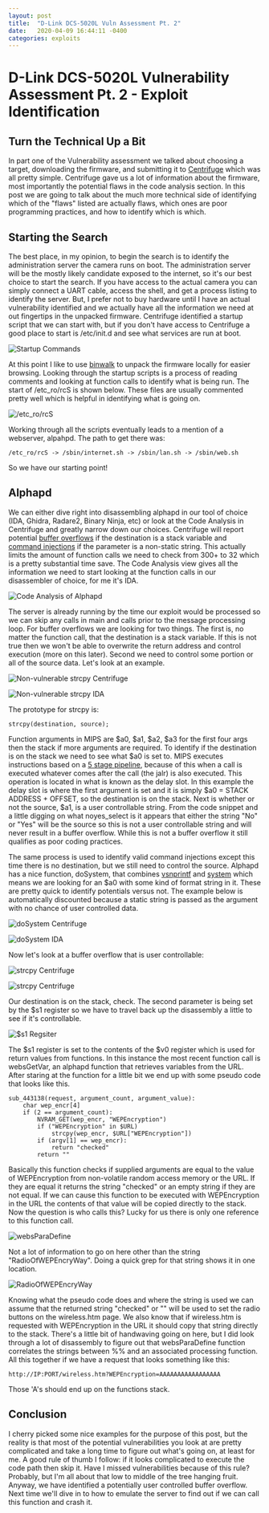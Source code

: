 ```yaml
---
layout: post
title:  "D-Link DCS-5020L Vuln Assessment Pt. 2"
date:   2020-04-09 16:44:11 -0400
categories: exploits
---
```


# D-Link DCS-5020L Vulnerability Assessment Pt. 2 - Exploit Identification

## Turn the Technical Up a Bit
In part one of the Vulnerability assessment we talked about choosing a target,
downloading the firmware, and submitting it to
[Centrifuge](https://www.refirmlabs.com/centrifuge-platform/) which was all pretty
simple. Centrifuge gave us a lot of information about the firmware, most
importantly the potential flaws in the code analysis section. In this
post we are going to talk about the much more technical side of identifying which
of the "flaws" listed are actually flaws, which ones are poor programming
practices, and how to identify which is which.

## Starting the Search
The best place, in my opinion, to begin the search is to identify the administration
server the camera runs on boot. The administration server will be the mostly likely
candidate exposed to the internet, so it's our best choice to start the search.
If you have access to the actual camera you can simply connect a UART cable,
access the shell, and get a process listing to identify the server. But, I
prefer not to buy hardware until I have an actual vulnerability identified and
we actually have all the information we need at out fingertips in the unpacked
firmware. Centrifuge identified a startup script that we can start with,
but if you don't have access to Centrifuge a good place to start is /etc/init.d and
see what services are run at boot.

![Startup Commands]({{site.baseurl}}/assets/images/dcs-5020l/dcs-5020L_2_img/startup.png)

At this point I like to use [binwalk](https://github.com/ReFirmLabs/binwalk) to
unpack the firmware locally for easier browsing. Looking through the startup
scripts is a process of reading comments and looking at function calls to identify
what is being run. The start of /etc_ro/rcS is shown below. These files are usually
commented pretty well which is helpful in identifying what is going on.

![/etc_ro/rcS]({{site.baseurl}}/assets/images/dcs-5020l/dcs-5020L_2_img/rcS.png)

Working through all the scripts eventually leads to a mention of a webserver,
alpahpd. The path to get there was:

    /etc_ro/rcS -> /sbin/internet.sh -> /sbin/lan.sh -> /sbin/web.sh
So we have our starting point!

## Alphapd
We can either dive right into disassembling alphapd in our tool of choice
(IDA, Ghidra, Radare2, Binary Ninja, etc) or look at the Code Analysis in
Centrifuge and greatly narrow down our choices. Centrifuge will report potential
[buffer overflows](https://en.wikipedia.org/wiki/Buffer_overflow) if the
destination is a stack variable and
[command injections](https://en.wikipedia.org/wiki/Code_injection) if the
parameter is a non-static string. This actually limits the amount of function calls we need
to check from 300+ to 32 which is a pretty substantial time save. The Code Analysis
view gives all the information we need to start looking at the function calls in our
disassembler of choice, for me it's IDA.

![Code Analysis of Alphapd]({{site.baseurl}}/assets/images/dcs-5020l/dcs-5020L_2_img/code_analysis.png)

The server is already running by the time our exploit would be processed so we
can skip any calls in main and calls prior to the message processing loop. For buffer
overflows we are looking for two things. The first is, no matter the function call,
that the destination is a stack variable. If this is not true then we won't be able
to overwrite the return address and control execution (more on this later). Second
we need to control some portion or all of the source data. Let's look at an example.

![Non-vulnerable strcpy Centrifuge]({{site.baseurl}}/assets/images/dcs-5020l/dcs-5020L_2_img/overflow_centrifuge.png)

![Non-vulnerable strcpy IDA]({{site.baseurl}}/assets/images/dcs-5020l/dcs-5020L_2_img/overflow_example.png)

The prototype for strcpy is:

```
strcpy(destination, source);
```
Function arguments in MIPS are $a0, $a1, $a2, $a3 for the first four args then the
stack if more arguments are required. To identify if the destination is on the
stack we need to see what $a0 is set to. MIPS executes instructions based on a [5
stage pipeline](https://en.wikipedia.org/wiki/Classic_RISC_pipeline), because of
this when a call is executed whatever comes after the call (the jalr) is also
executed. This operation is located in what is known as the delay slot. In this
example the delay slot is where the first argument is set and it is simply $a0
= STACK ADDRESS + OFFSET, so the destination is on the stack. Next is whether or
not the source, $a1, is a user controllable string. From the code snippet and a little
digging on what noyes_select is it appears that either the string "No" or "Yes"
will be the source so this is not a user controllable string and will never result in
a buffer overflow. While this is not a buffer overflow it still qualifies as poor
coding practices.

The same process is used to identify valid command injections except this time
there is no destination, but we still need to control the source. Alphapd has a nice
function, doSystem, that combines
[vsnprintf](http://www.cplusplus.com/reference/cstdio/vsnprintf/) and
[system](http://www.cplusplus.com/reference/cstdlib/system/) which means we are
looking for an $a0 with some kind of format string in it. These are pretty quick
to identify potentials versus not. The example below is automatically discounted
because a static string is passed as the argument with no chance of user controlled
data.

![doSystem Centrifuge]({{site.baseurl}}/assets/images/dcs-5020l/dcs-5020L_2_img/doSystem_centrifuge.png)

![doSystem IDA]({{site.baseurl}}/assets/images/dcs-5020l/dcs-5020L_2_img/doSystem_bad.png)

Now let's look at a buffer overflow that is user controllable:

![strcpy Centrifuge]({{site.baseurl}}/assets/images/dcs-5020l/dcs-5020L_2_img/strcpy_centrifuge.png)

![strcpy Centrifuge]({{site.baseurl}}/assets/images/dcs-5020l/dcs-5020L_2_img/strcpy_ida.png)

Our destination is on the stack, check. The second parameter is being set by the
$s1 register so we have to travel back up the disassembly a little to see if it's
controllable.

![$s1 Regsiter]({{site.baseurl}}/assets/images/dcs-5020l/dcs-5020L_2_img/ida_s1.png)

The $s1 register is set to the contents of the $v0 register which is used for return
values from functions. In this instance the most recent function call is websGetVar,
an alphapd function that retrieves variables from the URL. After staring at the
function for a little bit we end up with some pseudo code that looks like this.

```
sub_443138(request, argument_count, argument_value):
    char wep_encr[4]
    if (2 == argument_count):
        NVRAM_GET(wep_encr, "WEPEncryption")
        if ("WEPEncryption" in $URL)
            strcpy(wep_encr, $URL["WEPEncryption"])
        if (argv[1] == wep_encr):
            return "checked"
        return ""
```
Basically this function checks if supplied arguments are equal to the value of
WEPEncryption from non-volatile random access memory or the URL. If they are
equal it returns the string "checked" or an empty string if they are not equal. If we can cause this
function to be executed with WEPEncryption in the URL the contents of that value
 will be copied directly to the stack. Now the question is who calls this? Lucky
 for us there is only one reference to this function call.

![websParaDefine]({{site.baseurl}}/assets/images/dcs-5020l/dcs-5020L_2_img/websParaDefine.png)

Not a lot of information to go on here other than the string "RadioOfWEPEncryWay".
Doing a quick grep for that string shows it in one location.

![RadioOfWEPEncryWay]({{site.baseurl}}/assets/images/dcs-5020l/dcs-5020L_2_img/RadioOfWEPEncryWay.png)

Knowing what the pseudo code does and where the string is used we can assume that
the returned string "checked" or "" will be used to set the radio buttons on the
wireless.htm page. We also know that if wireless.htm is requested with WEPEncryption
in the URL it should copy that string directly to the stack. There's a little bit
of handwaving going on here, but I did look through a lot of disassembly to figure
out that websParaDefine function correlates the strings between %% and an associated
processing function. All this together if we have a request that looks something
like this:

```
http://IP:PORT/wireless.htm?WEPEncryption=AAAAAAAAAAAAAAAAA
```
Those 'A's should end up on the functions stack.

## Conclusion
I cherry picked some nice examples for the purpose of this post, but the reality
is that most of the potential vulnerabilities you look at are pretty complicated
and take a long time to figure out what's going on, at least for me. A good rule
of thumb I follow: if it looks complicated to execute the code path then skip it.
Have I missed vulnerabilities because of this rule? Probably, but I'm all about
that low to middle of the tree hanging fruit. Anyway, we have identified a
potentially user controlled buffer overflow. Next time we'll dive in to how to
emulate the server to find out if we can call this function and crash it.
